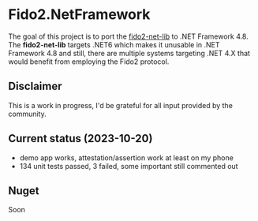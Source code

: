 # Fido2.NetFramework

The goal of this project is to port the [fido2-net-lib](https://github.com/passwordless-lib/fido2-net-lib) to .NET Framework 4.8.
The **fido2-net-lib** targets .NET6 which makes it unusable in .NET Framework 4.8 and still, there are multiple systems targeting
.NET 4.X that would benefit from employing the Fido2 protocol.

## Disclaimer

This is a work in progress, I'd be grateful for all input provided by the community.

## Current status (2023-10-20)

* demo app works, attestation/assertion work at least on my phone
* 134 unit tests passed, 3 failed, some important still commented out

## Nuget

Soon